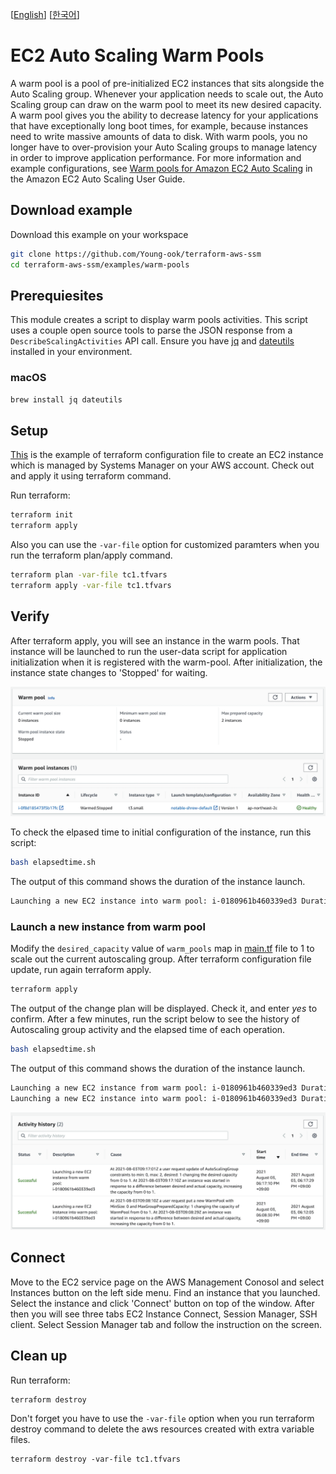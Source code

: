 [[English](README.md)] [[한국어](README.ko.md)]

# EC2 Auto Scaling Warm Pools
A warm pool is a pool of pre-initialized EC2 instances that sits alongside the Auto Scaling group. Whenever your application needs to scale out, the Auto Scaling group can draw on the warm pool to meet its new desired capacity. A warm pool gives you the ability to decrease latency for your applications that have exceptionally long boot times, for example, because instances need to write massive amounts of data to disk. With warm pools, you no longer have to over-provision your Auto Scaling groups to manage latency in order to improve application performance. For more information and example configurations, see [Warm pools for Amazon EC2 Auto Scaling](https://docs.aws.amazon.com/autoscaling/ec2/userguide/ec2-auto-scaling-warm-pools.html) in the Amazon EC2 Auto Scaling User Guide.

## Download example
Download this example on your workspace
```sh
git clone https://github.com/Young-ook/terraform-aws-ssm
cd terraform-aws-ssm/examples/warm-pools
```

## Prerequiesites
This module creates a script to display warm pools activities. This script uses a couple open source tools to parse the JSON response from a `DescribeScalingActivities` API call. Ensure you have [jq](https://stedolan.github.io/jq/download/) and [dateutils](http://www.fresse.org/dateutils/) installed in your environment.

### macOS
```sh
brew install jq dateutils
```

## Setup
[This](https://github.com/Young-ook/terraform-aws-ssm/blob/main/examples/warm-pools/main.tf) is the example of terraform configuration file to create an EC2 instance which is managed by Systems Manager on your AWS account. Check out and apply it using terraform command.

Run terraform:
```sh
terraform init
terraform apply
```
Also you can use the `-var-file` option for customized paramters when you run the terraform plan/apply command.
```sh
terraform plan -var-file tc1.tfvars
terraform apply -var-file tc1.tfvars
```

## Verify
After terraform apply, you will see an instance in the warm pools. That instance will be launched to run the user-data script for application initialization when it is registered with the warm-pool. After initialization, the instance state changes to 'Stopped' for waiting.

![aws-asg-wp-stopped](../../images/aws-asg-wp-stopped.png)

To check the elpased time to initial configuration of the instance, run this script:
```sh
bash elapsedtime.sh
```
The output of this command shows the duration of the instance launch.
```sh
Launching a new EC2 instance into warm pool: i-0180961b460339ed3 Duration: 215s
```

### Launch a new instance from warm pool
Modify the `desired_capacity` value of `warm_pools` map in [main.tf](https://github.com/Young-ook/terraform-aws-ssm/blob/main/examples/warm-pools/main.tf) file to 1 to scale out the current autoscaling group. After terraform configuration file update, run again terraform apply.
```sh
terraform apply
```
The output of the change plan will be displayed. Check it, and enter *yes* to confirm. After a few minutes, run the script below to see the history of Autoscaling group activity and the elapsed time of each operation.
```sh
bash elapsedtime.sh
```
The output of this command shows the duration of the instance launch.
```sh
Launching a new EC2 instance from warm pool: i-0180961b460339ed3 Duration: 19s
Launching a new EC2 instance into warm pool: i-0180961b460339ed3 Duration: 215s
```

![aws-asg-activity-history](../../images/aws-asg-activity-history.png)

## Connect
Move to the EC2 service page on the AWS Management Conosol and select Instances button on the left side menu. Find an instance that you launched. Select the instance and click 'Connect' button on top of the window. After then you will see three tabs EC2 Instance Connect, Session Manager, SSH client. Select Session Manager tab and follow the instruction on the screen.

## Clean up
Run terraform:
```
terraform destroy
```
Don't forget you have to use the `-var-file` option when you run terraform destroy command to delete the aws resources created with extra variable files.
```
terraform destroy -var-file tc1.tfvars
```
